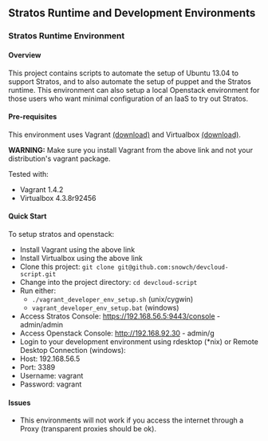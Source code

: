 ## Stratos Runtime and Development Environments 

### Stratos Runtime Environment

#### Overview

This project contains scripts to automate the setup of Ubuntu 13.04 to support Stratos, and to also automate the setup of puppet and the Stratos runtime.  This environment can also setup a local Openstack environment for those users who want minimal configuration of an IaaS to try out Stratos.

#### Pre-requisites

This environment uses Vagrant [(download)](http://www.vagrantup.com/downloads.html) and Virtualbox [(download)](https://www.virtualbox.org/wiki/Downloads).

**WARNING:** Make sure you install Vagrant from the above link and not your distribution's vagrant package.

Tested with:

- Vagrant 1.4.2
- Virtualbox 4.3.8r92456

#### Quick Start

To setup stratos and openstack:

- Install Vagrant using the above link
- Install Virtualbox using the above link
- Clone this project: ```git clone git@github.com:snowch/devcloud-script.git```
- Change into the project directory: ```cd devcloud-script```
- Run either:
  - ```./vagrant_developer_env_setup.sh``` (unix/cygwin)
  - ```vagrant_developer_env_setup.bat``` (windows)
- Access Stratos Console: https://192.168.56.5:9443/console - admin/admin
- Access Openstack Console: http://192.168.92.30 - admin/g
- Login to your development environment using rdesktop (*nix) or Remote Desktop Connection (windows):
 - Host: 192.168.56.5
 - Port: 3389
 - Username: vagrant
 - Password: vagrant

#### Issues

- This environments will not work if you access the internet through a Proxy (transparent proxies should be ok).

